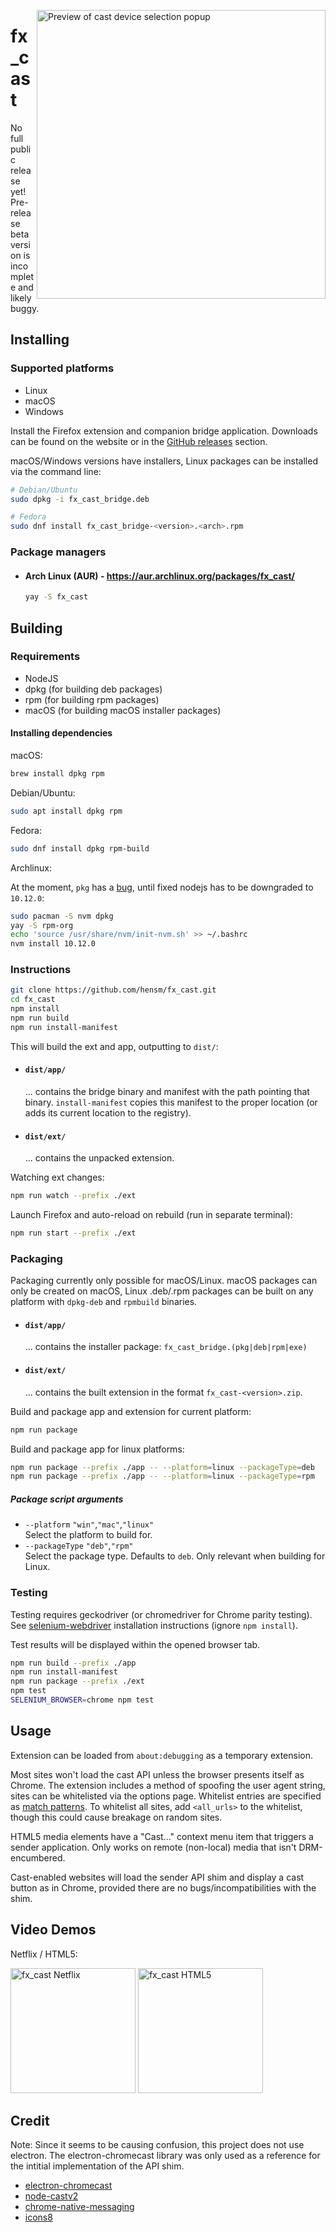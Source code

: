 <img src="docs/images/preview-fg@2x.png"
     alt="Preview of cast device selection popup"
     align="right"
     width="462">

# fx_cast

No full public release yet! Pre-release beta version is incomplete and likely buggy.

## Installing

### Supported platforms

* Linux
* macOS
* Windows

Install the Firefox extension and companion bridge application. Downloads can be found on the website or in the [GitHub releases](https://github.com/hensm/fx_cast/releases) section.

macOS/Windows versions have installers, Linux packages can be installed via the command line:

````sh
# Debian/Ubuntu
sudo dpkg -i fx_cast_bridge.deb

# Fedora
sudo dnf install fx_cast_bridge-<version>.<arch>.rpm
````

### Package managers
* #### Arch Linux (AUR) - https://aur.archlinux.org/packages/fx_cast/
  ````sh
  yay -S fx_cast
  ````

## Building

### Requirements

* NodeJS
* dpkg (for building deb packages)
* rpm (for building rpm packages)
* macOS (for building macOS installer packages)

#### Installing dependencies
macOS:

````sh
brew install dpkg rpm
````

Debian/Ubuntu:

````sh
sudo apt install dpkg rpm
````

Fedora:

````sh
sudo dnf install dpkg rpm-build
````

Archlinux:

At the moment, `pkg` has a [bug](https://github.com/zeit/pkg/issues/584), until fixed nodejs has to be downgraded to `10.12.0`:

```sh
sudo pacman -S nvm dpkg
yay -S rpm-org
echo 'source /usr/share/nvm/init-nvm.sh' >> ~/.bashrc
nvm install 10.12.0
```

### Instructions

````sh
git clone https://github.com/hensm/fx_cast.git
cd fx_cast
npm install
npm run build
npm run install-manifest
````

This will build the ext and app, outputting to `dist/`:

* #### `dist/app/`  
   ... contains the bridge binary and manifest with the path pointing that binary. `install-manifest` copies this manifest to the proper location (or adds its current location to the registry).
* #### `dist/ext/`  
    ... contains the unpacked extension.

Watching ext changes:

````sh
npm run watch --prefix ./ext
````

Launch Firefox and auto-reload on rebuild (run in separate terminal):

````sh
npm run start --prefix ./ext
````

### Packaging

Packaging currently only possible for macOS/Linux. macOS packages can only be created on macOS, Linux .deb/.rpm packages can be built on any platform with `dpkg-deb` and `rpmbuild` binaries.

* #### `dist/app/`  
    ... contains the installer package: `fx_cast_bridge.(pkg|deb|rpm|exe)`
* #### `dist/ext/`  
    ... contains the built extension in the format `fx_cast-<version>.zip`.

Build and package app and extension for current platform:

````sh
npm run package
````

Build and package app for linux platforms:

````sh
npm run package --prefix ./app -- --platform=linux --packageType=deb
npm run package --prefix ./app -- --platform=linux --packageType=rpm
````

##### Package script arguments

* `--platform` `"win"`,`"mac"`,`"linux"`  
    Select the platform to build for.
* `--packageType` `"deb"`,`"rpm"`  
    Select the package type. Defaults to `deb`. Only relevant when building for Linux.

### Testing

Testing requires geckodriver (or chromedriver for Chrome parity testing). See [selenium-webdriver](https://www.npmjs.com/package/selenium-webdriver#installation) installation instructions (ignore `npm install`).

Test results will be displayed within the opened browser tab.

````sh
npm run build --prefix ./app
npm run install-manifest
npm run package --prefix ./ext
npm test
SELENIUM_BROWSER=chrome npm test
````


## Usage

Extension can be loaded from `about:debugging` as a temporary extension.

Most sites won't load the cast API unless the browser presents itself as Chrome. The extension includes a method of spoofing the user agent string, sites can be whitelisted via the options page. Whitelist entries are specified as [match patterns](https://developer.mozilla.org/en-US/docs/Mozilla/Add-ons/WebExtensions/Match_patterns). To whitelist all sites, add `<all_urls>` to the whitelist, though this could cause breakage on random sites.

HTML5 media elements have a "Cast..." context menu item that triggers a sender application. Only works on remote (non-local) media that isn't DRM-encumbered.

Cast-enabled websites will load the sender API shim and display a cast button as in Chrome, provided there are no bugs/incompatibilities with the shim.


## Video Demos

Netflix / HTML5:

[<img width="200" src="https://img.youtube.com/vi/Ex9dWKYguEE/0.jpg" alt="fx_cast Netflix" />](https://www.youtube.com/watch?v=Ex9dWKYguEE)
[<img width="200" src="https://img.youtube.com/vi/16r8lQKeEX8/0.jpg" alt="fx_cast HTML5" />](https://www.youtube.com/watch?v=16r8lQKeEX8)


## Credit

Note: Since it seems to be causing confusion, this project does not use electron. The electron-chromecast library was only used as a reference for the intitial implementation of the API shim.

* [electron-chromecast](https://github.com/GPMDP/electron-chromecast)
* [node-castv2](https://github.com/thibauts/node-castv2)
* [chrome-native-messaging](https://github.com/jdiamond/chrome-native-messaging)
* [icons8](https://icons8.com/)
